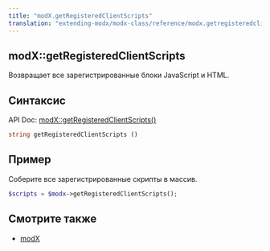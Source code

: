 ```yaml
---
title: "modX.getRegisteredClientScripts"
translation: "extending-modx/modx-class/reference/modx.getregisteredclientscripts"
---
```


## modX::getRegisteredClientScripts

Возвращает все зарегистрированные блоки JavaScript и HTML.

## Синтаксис

API Doc: [modX::getRegisteredClientScripts()](http://api.modx.com/revolution/2.2/db_core_model_modx_modx.class.html#%5CmodX::getRegisteredClientScripts())

``` php
string getRegisteredClientScripts ()
```

## Пример

Соберите все зарегистрированные скрипты в массив.

``` php
$scripts = $modx->getRegisteredClientScripts();
```

## Смотрите также

- [modX](extending-modx/core-model/modx "modX")
